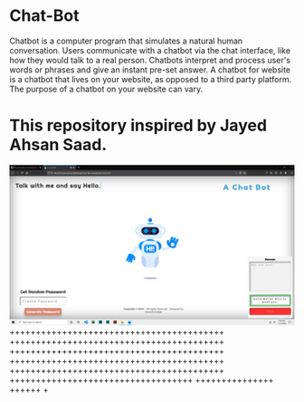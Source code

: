 # Chat-Bot
Chatbot is a computer program that simulates a natural human conversation. Users communicate with a chatbot via the chat interface, like how they would talk to a real person. Chatbots interpret and process user's words or phrases and give an instant pre-set answer. A chatbot for website is a chatbot that lives on your website, as opposed to a third party platform. The purpose of a chatbot on your website can vary. 
# This repository inspired by Jayed Ahsan Saad.

![alt text](https://github.com/AhsanParadise/Chat-Bot/blob/master/ScreenShot.png?raw=true)
+++++++++++++++++++++++++++++++++++++++++
+++++++++++++++++++++++++++++++++++++++++
+++++++++++++++++++++++++++++++++++++++++
+++++++++++++++++++++++++++++++++++++++++
+++++++++++++++++++++++++++++++++++++++++
+++++++++++++++++++++++++++++++++++
+++++++++++++++
++++++
+
